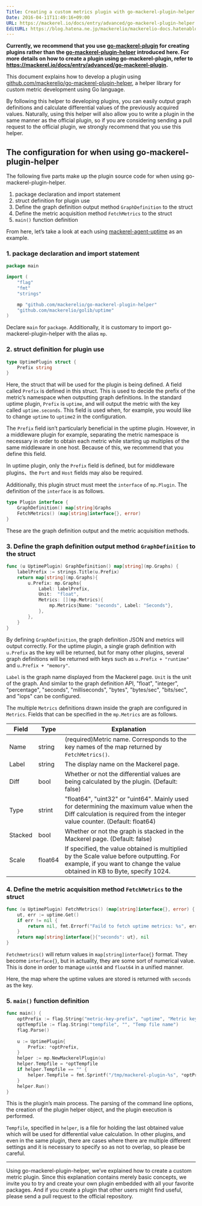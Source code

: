 ```yaml
---
Title: Creating a custom metrics plugin with go-mackerel-plugin-helper
Date: 2016-04-11T11:49:16+09:00
URL: https://mackerel.io/docs/entry/advanced/go-mackerel-plugin-helper
EditURL: https://blog.hatena.ne.jp/mackerelio/mackerelio-docs.hatenablog.mackerel.io/atom/entry/10328537792370278284
---
```


**Currently, we recommend that you use [go-mackerel-plugin](https://github.com/mackerelio/go-mackerel-plugin) for creating plugins rather than the [go-mackerel-plugin-helper](https://github.com/mackerelio/go-mackerel-plugin-helper) introduced here. For more details on how to create a plugin using go-mackerel-plugin, refer to https://mackerel.io/docs/entry/advanced/go-mackerel-plugin.**

This document explains how to develop a plugin using [github.com/mackerelio/go-mackerel-plugin-helper](https://github.com/mackerelio/go-mackerel-plugin-helper), a helper library for custom metric development using Go language.

By following this helper to developing plugins, you can easily output graph definitions and calculate differential values of the previously acquired values. Naturally, using this helper will also allow you to write a plugin in the same manner as the official plugin, so if you are considering sending a pull request to the official plugin, we strongly recommend that you use this helper.

## The configuration for when using go-mackerel-plugin-helper 

The following five parts make up the plugin source code for when using go-mackerel-plugin-helper.

1. package declaration and import statement
2. struct definition for plugin use
3. Define the graph definition output method `GraphDefinition` to the struct
4. Define the metric acquisition method `FetchMetrics` to the struct 
5. `main()` function definition

From here, let’s take a look at each using [mackerel-agent-uptime](https://github.com/mackerelio/mackerel-agent-plugins/tree/master/mackerel-plugin-uptime) as an example. 

### 1. package declaration and import statement 

```go
package main

import (
    "flag"
    "fmt"
    "strings"

    mp "github.com/mackerelio/go-mackerel-plugin-helper"
    "github.com/mackerelio/golib/uptime"
)
```

Declare `main` for `package`. Additionally, it is customary to import go-mackerel-plugin-helper with the alias `mp`. 

### 2. struct definition for plugin use

```go
type UptimePlugin struct {
    Prefix string
}
```

Here, the struct that will be used for the plugin is being defined. A field called `Prefix` is defined in this struct. This is used to decide the prefix of the metric’s namespace when outputting graph definitions. In the standard uptime plugin, `Prefix` is `uptime`, and will output the metric with the key called `uptime.seconds`. This field is used when, for example, you would like to change `uptime` to `uptime2` in the configuration. 

The `Prefix` field isn’t particularly beneficial in the uptime plugin. However, in a middleware plugin for example, separating the metric namespace is necessary in order to obtain each metric while starting up multiples of the same middleware in one host. Because of this, we recommend that you define this field.

In uptime plugin, only the `Prefix` field is defined, but for middleware plugins、the `Port` and `Host` fields may also be required.

Additionally, this plugin struct must meet the `interface` of `mp.Plugin`. The definition of the `interface` is as follows.

```go
type Plugin interface {
    GraphDefinition() map[string]Graphs
    FetchMetrics() (map[string]interface{}, error)
}
```

These are the graph definition output and the metric acquisition methods.

### 3. Define the graph definition output method `GraphDefinition` to the struct

```go
func (u UptimePlugin) GraphDefinition() map[string](mp.Graphs) {
    labelPrefix := strings.Title(u.Prefix)
    return map[string](mp.Graphs){
        u.Prefix: mp.Graphs{
            Label: labelPrefix,
            Unit:  "float",
            Metrics: [](mp.Metrics){
                mp.Metrics{Name: "seconds", Label: "Seconds"},
            },
        },
    }
}
```

By defining `GraphDefinition`, the graph definition JSON and metrics will output correctly. For the uptime plugin, a single graph definition with `u.Prefix` as the key will be returned, but for many other plugins, several graph definitions will be returned with keys such as `u.Prefix + "runtime"` and `u.Prefix + "memory"`.

`Label` is the graph name displayed from the Mackerel page. `Unit` is the unit of the graph. And similar to the graph definition API, "float", "integer", "percentage", "seconds", "milliseconds", "bytes", "bytes/sec", "bits/sec", and "iops" can be configured.

The multiple `Metrics` definitions drawn inside the graph are configured in `Metrics`. Fields that can be specified in the `mp.Metrics` are as follows.

| Field | Type      | Explanation  |
| ---------- | ------  | ----- |
| Name       | string  | (required)Metric name. Corresponds to the key names of the map returned by  `FetchMetrics()`. |
| Label      | string  | The display name on the Mackerel page.                                                      |
| Diff       | bool    | Whether or not the differential values are being calculated by the plugin. (Default: false)                              |
| Type       | strint  | "float64", "uint32" or "uint64". Mainly used for determining the maximum value when the Diff calculation is required from the integer value counter. (Default: float64) |
| Stacked    | bool    | Whether or not the graph is stacked in the Mackerel page. (Default: false)                          |
| Scale      | float64 | If specified, the value obtained is multiplied by the Scale value before outputting. For example, if you want to change the value obtained in KB to Byte, specify 1024. |

### 4. Define the metric acquisition method `FetchMetrics` to the struct 

```go
func (u UptimePlugin) FetchMetrics() (map[string]interface{}, error) {
    ut, err := uptime.Get()
    if err != nil {
        return nil, fmt.Errorf("Faild to fetch uptime metrics: %s", err)
    }
    return map[string]interface{}{"seconds": ut}, nil
}
```

`Fetchmetrics()` will return values in `map[string]interface{}` format.  They become `interface{}`, but in actuality, they are some sort of numerical value. This is done in order to manage `uint64` and `float64` in a unified manner.  

Here, the map where the uptime values are stored is returned with `seconds` as the key. 

### 5. `main()` function definition

```go
func main() {
    optPrefix := flag.String("metric-key-prefix", "uptime", "Metric key prefix")
    optTempfile := flag.String("tempfile", "", "Temp file name")
    flag.Parse()
    
    u := UptimePlugin{
        Prefix: *optPrefix,
    }
    helper := mp.NewMackerelPlugin(u)
    helper.Tempfile = *optTempfile
    if helper.Tempfile == "" {
        helper.Tempfile = fmt.Sprintf("/tmp/mackerel-plugin-%s", *optPrefix)
    }
    helper.Run()
}
```

This is the plugin’s main process. The parsing of the command line options, the creation of the plugin helper object, and the plugin execution is performed.

`Tempfile`, specified in `helper`, is a file for holding the last obtained value which will be used for differential value calculation. In other plugins, and even in the same plugin, there are cases where there are multiple different settings and it is necessary to specify so as not to overlap, so please be careful.

---

Using go-mackerel-plugin-helper, we’ve explained how to create a custom metric plugin. Since this explanation contains merely basic concepts, we invite you to try and create your own plugin embedded with all your favorite packages.  And if you create a plugin that other users might find useful, please send a pull request to the official repository. 

